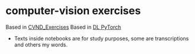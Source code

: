 # computer-vision exercises

Based in [CVND_Exercises](https://github.com/udacity/CVND_Exercises)
Based in [DL PyTorch](https://github.com/udacity/DL_PyTorch)

* Texts inside notebooks are for study purposes, some are transcriptions and others my words.
